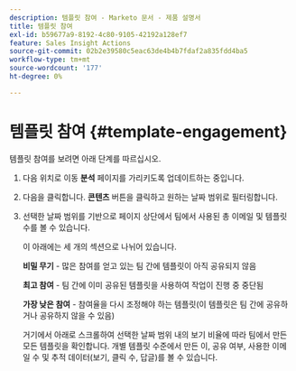 ```yaml
---
description: 템플릿 참여 - Marketo 문서 - 제품 설명서
title: 템플릿 참여
exl-id: b59677a9-8192-4c80-9105-42192a128ef7
feature: Sales Insight Actions
source-git-commit: 02b2e39580c5eac63de4b4b7fdaf2a835fdd4ba5
workflow-type: tm+mt
source-wordcount: '177'
ht-degree: 0%

---
```


# 템플릿 참여 {#template-engagement}

템플릿 참여를 보려면 아래 단계를 따르십시오.

1. 다음 위치로 이동 **분석** 페이지를 가리키도록 업데이트하는 중입니다.

1. 다음을 클릭합니다. **콘텐츠** 버튼을 클릭하고 원하는 날짜 범위로 필터링합니다.

1. 선택한 날짜 범위를 기반으로 페이지 상단에서 팀에서 사용된 총 이메일 및 템플릿 수를 볼 수 있습니다.

   이 아래에는 세 개의 섹션으로 나뉘어 있습니다.

   **비밀 무기** - 많은 참여를 얻고 있는 팀 간에 템플릿이 아직 공유되지 않음

   **최고 참여** - 팀 간에 이미 공유된 템플릿을 사용하여 작업이 진행 중 중단됨

   **가장 낮은 참여** - 참여율을 다시 조정해야 하는 템플릿(이 템플릿은 팀 간에 공유하거나 공유하지 않을 수 있음)

   거기에서 아래로 스크롤하여 선택한 날짜 범위 내의 보기 비율에 따라 팀에서 만든 모든 템플릿을 확인합니다. 개별 템플릿 수준에서 만든 이, 공유 여부, 사용한 이메일 수 및 추적 데이터(보기, 클릭 수, 답글)를 볼 수 있습니다.
